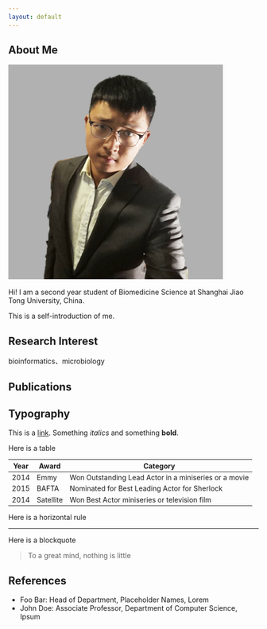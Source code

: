 ```yaml
---
layout: default
---
```


## About Me

<img class="profile-picture" src="tmz (2).jpg">

Hi! I am a second year student of Biomedicine Science at Shanghai Jiao Tong University, China.

This is a self-introduction of me.
## Research Interest
bioinformatics、microbiology


## Publications



## Typography

This is a [link](http://google.com). Something *italics* and something **bold**.

Here is a table

Year | Award | Category
-----|-------|--------
2014 | Emmy  | Won Outstanding Lead Actor in a miniseries or a movie
2015 | BAFTA | Nominated for Best Leading Actor for Sherlock
2014 | Satellite | Won Best Actor miniseries or television film

Here is a horizontal rule

---

Here is a blockquote

> To a great mind, nothing is little

## References

* Foo Bar: Head of Department, Placeholder Names, Lorem
* John Doe: Associate Professor, Department of Computer Science, Ipsum
